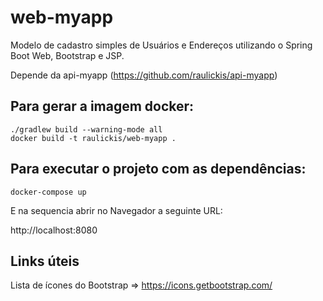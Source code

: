 # web-myapp

Modelo de cadastro simples de Usuários e Endereços utilizando o Spring Boot Web, Bootstrap e JSP.

Depende da api-myapp (https://github.com/raulickis/api-myapp)

## Para gerar a imagem docker:

```
./gradlew build --warning-mode all 
docker build -t raulickis/web-myapp .
```

## Para executar o projeto com as dependências:

```
docker-compose up 
```

E na sequencia abrir no Navegador a seguinte URL:

http://localhost:8080


## Links úteis

Lista de ícones do Bootstrap => https://icons.getbootstrap.com/
